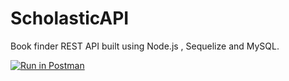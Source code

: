 # ScholasticAPI
Book finder REST API built using Node.js , Sequelize and MySQL.

[![Run in Postman](https://run.pstmn.io/button.svg)](https://app.getpostman.com/run-collection/ecd5230f43c07bab42cd)
